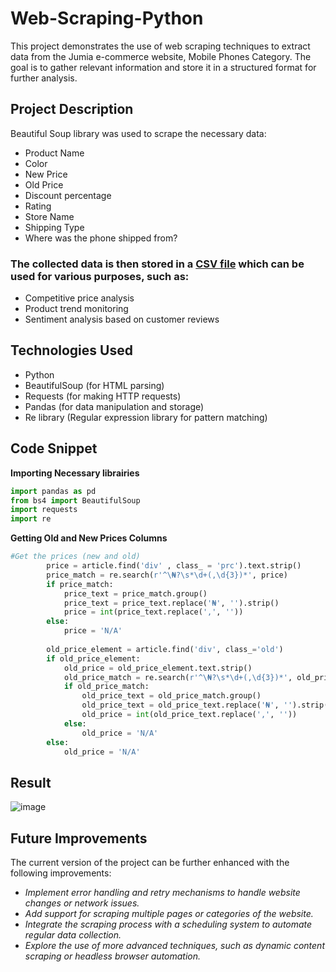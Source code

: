 # Web-Scraping-Python
This project demonstrates the use of web scraping techniques to extract data from the Jumia e-commerce website, Mobile Phones Category. The goal is to gather relevant information and store it in a structured format for further analysis.

## Project Description
Beautiful Soup library was used to scrape the necessary data: 
- Product Name
- Color
- New Price
- Old Price
- Discount percentage
- Rating
- Store Name
- Shipping Type
- Where was the phone shipped from?
  
### The collected data is then stored in a [CSV file](https://github.com/IheachoFavour/Web-Scraping-Python/blob/master/Mobile_Phones.csv) which can be used for various purposes, such as:
- Competitive price analysis
- Product trend monitoring
- Sentiment analysis based on customer reviews

## Technologies Used
- Python
- BeautifulSoup (for HTML parsing)
- Requests (for making HTTP requests)
- Pandas (for data manipulation and storage)
- Re library (Regular expression library for pattern matching)

## Code Snippet
**Importing Necessary librairies**
``` python
import pandas as pd
from bs4 import BeautifulSoup 
import requests
import re
```
**Getting Old and New Prices Columns**
```python
#Get the prices (new and old)
        price = article.find('div' , class_ = 'prc').text.strip()
        price_match = re.search(r'^\₦?\s*\d+(,\d{3})*', price)
        if price_match:
            price_text = price_match.group()
            price_text = price_text.replace('₦', '').strip()
            price = int(price_text.replace(',', ''))
        else:
            price = 'N/A'
            
        old_price_element = article.find('div', class_='old')
        if old_price_element:
            old_price = old_price_element.text.strip()
            old_price_match = re.search(r'^\₦?\s*\d+(,\d{3})*', old_price)
            if old_price_match:
                old_price_text = old_price_match.group()
                old_price_text = old_price_text.replace('₦', '').strip()
                old_price = int(old_price_text.replace(',', ''))
            else:
                old_price = 'N/A'
        else:
            old_price = 'N/A'
```
## Result
![image](https://github.com/IheachoFavour/Web-Scraping-Python/assets/125609035/d91fc798-5ff9-433e-afa4-f7fc90f2af32)

## Future Improvements
The current version of the project can be further enhanced with the following improvements:
- *Implement error handling and retry mechanisms to handle website changes or network issues.*
- *Add support for scraping multiple pages or categories of the website.*
- *Integrate the scraping process with a scheduling system to automate regular data collection.*
- *Explore the use of more advanced techniques, such as dynamic content scraping or headless browser automation.*
